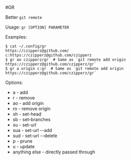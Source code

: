 #GR

Better `git remote`

Usage: `gr [OPTION] PARAMETER`

Examples:

	$ cat ~/.config/gr
	https://czipperz@github.com/
	c:https://czipperz@github.com/czipperz
	$ gr ao czipperz/gr  # Same as `git remote add origin https://czipperz@github.com/czipperz/gr`
	$ gr a origin c:gr  # Same as `git remote add origin https://czipperz@github.com/czipperz/gr`

Options:

* a - add
* r - remove
* ao - add origin
* ro - remove origin
* sh - set-head
* sb - set-branches
* su - set-url
* sua - set-url --add
* sud - set-url --delete
* p - prune
* u - update
* anything else - directly passed through
